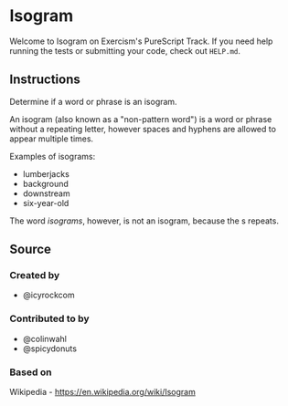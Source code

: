 # Isogram

Welcome to Isogram on Exercism's PureScript Track.
If you need help running the tests or submitting your code, check out `HELP.md`.

## Instructions

Determine if a word or phrase is an isogram.

An isogram (also known as a "non-pattern word") is a word or phrase without a repeating letter, however spaces and hyphens are allowed to appear multiple times.

Examples of isograms:

- lumberjacks
- background
- downstream
- six-year-old

The word _isograms_, however, is not an isogram, because the s repeats.

## Source

### Created by

- @icyrockcom

### Contributed to by

- @colinwahl
- @spicydonuts

### Based on

Wikipedia - https://en.wikipedia.org/wiki/Isogram